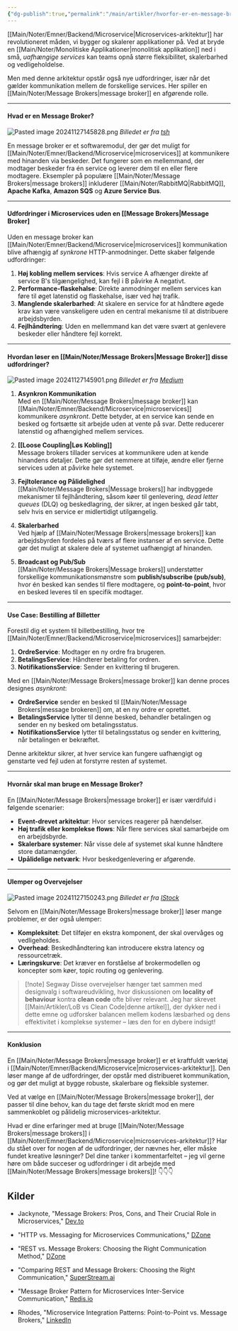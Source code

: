 ```yaml
---
{"dg-publish":true,"permalink":"/main/artikler/hvorfor-er-en-message-broker-vigtig-i-microserivces/","dgHomeLink":"false","dgShowBacklinks":"false","dgShowLocalGraph":"false","dgShowFileTree":"false","dgEnableSearch":"false","dgShowToc":"false","created":"2024-11-27T14:38:38.610+01:00"}
---
```


[[Main/Noter/Emner/Backend/Microservice\|Microservices-arkitektur]] har revolutioneret måden, vi bygger og skalerer applikationer på. Ved at bryde en [[Main/Noter/Monolitiske Applikationer\|monolitisk applikation]] ned i små, *uafhængige services* kan teams opnå større fleksibilitet, skalerbarhed og vedligeholdelse. 

Men med denne arkitektur opstår også nye udfordringer, især når det gælder kommunikation mellem de forskellige services. Her spiller en [[Main/Noter/Message Brokers\|message broker]] en afgørende rolle.

---

#### Hvad er en Message Broker?

![Pasted image 20241127145828.png](/img/user/Pasted%20image%2020241127145828.png)
*Billedet er fra [tsh](https://tsh.io/blog/message-broker/)*

En message broker er et softwaremodul, der gør det muligt for [[Main/Noter/Emner/Backend/Microservice\|microservices]] at kommunikere med hinanden via beskeder. Det fungerer som en mellemmand, der modtager beskeder fra én service og leverer dem til en eller flere modtagere. Eksempler på populære [[Main/Noter/Message Brokers\|message brokers]] inkluderer [[Main/Noter/RabbitMQ\|RabbitMQ]], **Apache Kafka**, **Amazon SQS** og **Azure Service Bus**.

---

#### Udfordringer i Microservices uden en [[Message Brokers|Message Broker]

Uden en message broker kan [[Main/Noter/Emner/Backend/Microservice\|microservices]] kommunikation blive afhængig af *synkrone* HTTP-anmodninger. Dette skaber følgende udfordringer:

1. **Høj kobling mellem services**: Hvis service A afhænger direkte af service B's tilgængelighed, kan fejl i B påvirke A negativt.
2. **Performance-flaskehalse**: Direkte anmodninger mellem services kan føre til øget latenstid og flaskehalse, især ved høj trafik.
3. **Manglende skalerbarhed**: At skalere en service for at håndtere øgede krav kan være vanskeligere uden en central mekanisme til at distribuere arbejdsbyrden.
4. **Fejlhåndtering**: Uden en mellemmand kan det være svært at genlevere beskeder eller håndtere fejl korrekt.

---
#### Hvordan løser en [[Main/Noter/Message Brokers\|Message Broker]] disse udfordringer?

![Pasted image 20241127145901.png](/img/user/Pasted%20image%2020241127145901.png)
*Billedet er fra [Medium](https://betterprogramming.pub/why-do-we-need-message-broker-7382ce0e46c6)*

1. **Asynkron Kommunikation**  
    Med en [[Main/Noter/Message Brokers\|message broker]] kan [[Main/Noter/Emner/Backend/Microservice\|microservices]] kommunikere *asynkront*. Dette betyder, at en service kan sende en besked og fortsætte sit arbejde uden at vente på svar. Dette reducerer latenstid og afhængighed mellem services.
    
2. **[[Loose Coupling\|Løs Kobling]]**  
    Message brokers tillader services at kommunikere uden at kende hinandens detaljer. Dette gør det nemmere at tilføje, ændre eller fjerne services uden at påvirke hele systemet.
    
3. **Fejltolerance og Pålidelighed**  
    [[Main/Noter/Message Brokers\|Message brokers]] har indbyggede mekanismer til fejlhåndtering, såsom køer til genlevering, *dead letter queues* (DLQ) og beskedlagring, der sikrer, at ingen besked går tabt, selv hvis en service er midlertidigt utilgængelig.
    
4. **Skalerbarhed**  
    Ved hjælp af [[Main/Noter/Message Brokers\|message brokers]] kan arbejdsbyrden fordeles på tværs af flere instanser af en service. Dette gør det muligt at skalere dele af systemet uafhængigt af hinanden.
    
5. **Broadcast og Pub/Sub**  
    [[Main/Noter/Message Brokers\|Message brokers]] understøtter forskellige kommunikationsmønstre som **publish/subscribe (pub/sub)**, hvor én besked kan sendes til flere modtagere, og **point-to-point**, hvor en besked leveres til en specifik modtager.
    

---

#### Use Case: Bestilling af Billetter

Forestil dig et system til billetbestilling, hvor tre [[Main/Noter/Emner/Backend/Microservice\|microservices]] samarbejder:

1. **OrdreService**: Modtager en ny ordre fra brugeren.
2. **BetalingsService**: Håndterer betaling for ordren.
3. **NotifikationsService**: Sender en kvittering til brugeren.

Med en [[Main/Noter/Message Brokers\|message broker]] kan denne proces designes *asynkront*:

- **OrdreService** sender en besked til [[Main/Noter/Message Brokers\|message brokeren]] om, at en ny ordre er oprettet.
- **BetalingsService** lytter til denne besked, behandler betalingen og sender en ny besked om betalingsstatus.
- **NotifikationsService** lytter til betalingsstatus og sender en kvittering, når betalingen er bekræftet.

Denne arkitektur sikrer, at hver service kan fungere uafhængigt og genstarte ved fejl uden at forstyrre resten af systemet.

---

#### Hvornår skal man bruge en Message Broker?

En [[Main/Noter/Message Brokers\|message broker]] er især værdifuld i følgende scenarier:

- **Event-drevet arkitektur**: Hvor services reagerer på hændelser.
- **Høj trafik eller komplekse flows**: Når flere services skal samarbejde om en arbejdsbyrde.
- **Skalerbare systemer**: Når visse dele af systemet skal kunne håndtere store datamængder.
- **Upålidelige netværk**: Hvor beskedgenlevering er afgørende.

---

#### Ulemper og Overvejelser

![Pasted image 20241127150243.png](/img/user/Pasted%20image%2020241127150243.png)
*Billedet er fra [IStock](https://www.istockphoto.com/photos/frustrated-man)*

Selvom en [[Main/Noter/Message Brokers\|message broker]] løser mange problemer, er der også ulemper:

- **Kompleksitet**: Det tilføjer en ekstra komponent, der skal overvåges og vedligeholdes.
- **Overhead**: Beskedhåndtering kan introducere ekstra latency og ressourcetræk.
- **Læringskurve**: Det kræver en forståelse af brokermodellen og koncepter som køer, topic routing og genlevering.

> [!note] Segway
> Disse overvejelser hænger tæt sammen med designvalg i softwareudvikling, hvor diskussionen om **locality of behaviour** kontra **clean code** ofte bliver relevant. Jeg har skrevet [[Main/Artikler/LoB vs Clean Code\|denne artikel]], der dykker ned i dette emne og udforsker balancen mellem kodens læsbarhed og dens effektivitet i komplekse systemer – læs den for en dybere indsigt!

---

#### Konklusion

En [[Main/Noter/Message Brokers\|message broker]] er et kraftfuldt værktøj i [[Main/Noter/Emner/Backend/Microservice\|microservices-arkitektur]]. Den løser mange af de udfordringer, der opstår med distribueret kommunikation, og gør det muligt at bygge robuste, skalerbare og fleksible systemer. 

Ved at vælge en [[Main/Noter/Message Brokers\|message broker]], der passer til dine behov, kan du tage det første skridt mod en mere sammenkoblet og pålidelig microservices-arkitektur.

Hvad er dine erfaringer med at bruge [[Main/Noter/Message Brokers\|message brokers]] i [[Main/Noter/Emner/Backend/Microservice\|microservices-arkitektur]]? Har du stået over for nogen af de udfordringer, der nævnes her, eller måske fundet kreative løsninger? 
Del dine tanker i kommentarfeltet – jeg vil gerne høre om både succeser og udfordringer i dit arbejde med [[Main/Noter/Message Brokers\|message brokers]]! 
👇👇👇

## Kilder
- Jackynote, "Message Brokers: Pros, Cons, and Their Crucial Role in Microservices," [Dev.to](https://dev.to/jackynote/message-brokers-pros-cons-and-their-crucial-role-in-microservices-56pi)​
- "HTTP vs. Messaging for Microservices Communications," [DZone](https://dzone.com/articles/http-vs-messaging-for-microservices-communications)​
   
- "REST vs. Message Brokers: Choosing the Right Communication Method," [DZone](https://dzone.com/articles/rest-vs-message-brokers-choosing-the-right-communi)​

- "Comparing REST and Message Brokers: Choosing the Right Communication," [SuperStream.ai](https://superstream.ai/blog/comparing-rest-and-message-brokers-choosing-the-right-communication/)​
- "Message Broker Pattern for Microservices Inter-Service Communication," [Redis.io](https://redis.io/solutions/message-broker-pattern-for-microservices-interservice-communication/)​

- Rhodes, "Microservice Integration Patterns: Point-to-Point vs. Message Brokers," [LinkedIn](https://www.linkedin.com/pulse/microservice-integration-patterns-point-to-point-vs-message-rhodes-7sfoc/)​
